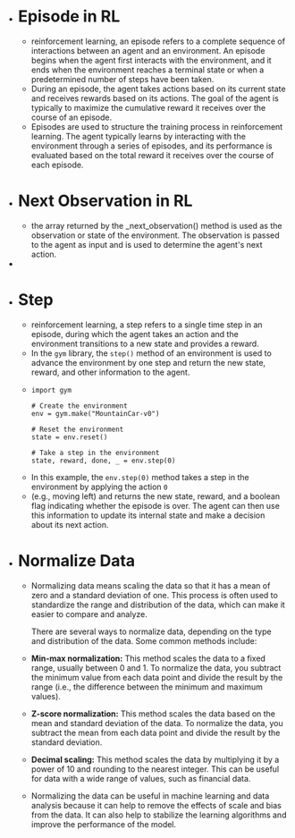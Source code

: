 - # Episode in RL
	- reinforcement learning, an episode refers to a complete sequence of interactions between an agent and an environment. An episode begins when the agent first interacts with the environment, and it ends when the environment reaches a terminal state or when a predetermined number of steps have been taken.
	- During an episode, the agent takes actions based on its current state and receives rewards based on its actions. The goal of the agent is typically to maximize the cumulative reward it receives over the course of an episode.
	- Episodes are used to structure the training process in reinforcement learning. The agent typically learns by interacting with the environment through a series of episodes, and its performance is evaluated based on the total reward it receives over the course of each episode.
- # Next Observation in RL
	- the array returned by the _next_observation() method is used as the observation or state of the environment. The observation is passed to the agent as input and is used to determine the agent's next action.
-
- # Step
	- reinforcement learning, a step refers to a single time step in an episode, during which the agent takes an action and the environment transitions to a new state and provides a reward.
	- In the `gym` library, the `step()` method of an environment is used to advance the environment by one step and return the new state, reward, and other information to the agent.
	- ```
	  import gym
	  
	  # Create the environment
	  env = gym.make("MountainCar-v0")
	  
	  # Reset the environment
	  state = env.reset()
	  
	  # Take a step in the environment
	  state, reward, done, _ = env.step(0)
	  
	  ```
	- In this example, the `env.step(0)` method takes a step in the environment by applying the action `0`
	- (e.g., moving left) and returns the new state, reward, and a boolean 
	  flag indicating whether the episode is over. The agent can then use this
	   information to update its internal state and make a decision about its 
	  next action.
- # Normalize Data
	- Normalizing data means scaling the data so that it has a mean of zero and a standard deviation of one. This process is often used to standardize the range and distribution of the data, which can make it easier to compare and analyze.
	  
	  There are several ways to normalize data, depending on the type and distribution of the data. Some common methods include:
	- **Min-max normalization:** This method scales the data to a fixed range, usually between 0 and 1. To normalize the data, you subtract the minimum value from each data point and divide the result by the range (i.e., the difference between the minimum and maximum values).
	- **Z-score normalization:** This method scales the data based on the mean and standard deviation of the data. To normalize the data, you subtract the mean from each data point and divide the result by the standard deviation.
	- **Decimal scaling:**  This method scales the data by multiplying it by a power of 10 and rounding to the nearest integer. This can be useful for data with a wide range of values, such as financial data.
	- Normalizing the data can be useful in machine learning and data analysis because it can help to remove the effects of scale and bias from the data. It can also help to stabilize the learning algorithms and improve the performance of the model.